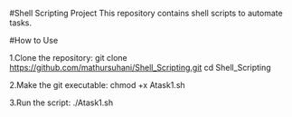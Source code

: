 #Shell Scripting Project
This repository contains shell scripts to automate tasks.

#How to Use

1.Clone the repository:
git clone https://github.com/mathursuhani/Shell_Scripting.git
cd Shell_Scripting

2.Make the git executable:
chmod +x Atask1.sh

3.Run the script:
./Atask1.sh
